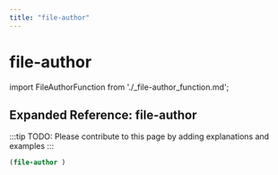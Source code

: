 ```yaml
---
title: "file-author"
---
```


# file-author

import FileAuthorFunction from './_file-author_function.md';

<FileAuthorFunction />

## Expanded Reference: file-author

:::tip
TODO: Please contribute to this page by adding explanations and examples
:::

```lisp
(file-author )
```
